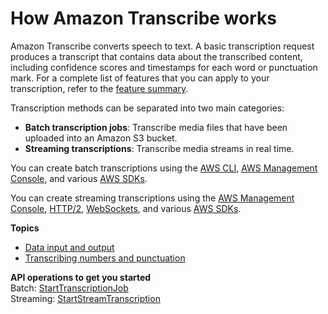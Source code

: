 # How Amazon Transcribe works<a name="how-it-works"></a>

Amazon Transcribe converts speech to text\. A basic transcription request produces a transcript that contains data about the transcribed content, including confidence scores and timestamps for each word or punctuation mark\. For a complete list of features that you can apply to your transcription, refer to the [feature summary](feature-matrix.md)\.

Transcription methods can be separated into two main categories:
+ **Batch transcription jobs**: Transcribe media files that have been uploaded into an Amazon S3 bucket\.
+ **Streaming transcriptions**: Transcribe media streams in real time\.

You can create batch transcriptions using the [AWS CLI](getting-started-cli.md), [AWS Management Console](getting-started-console.md), and various [AWS SDKs](getting-started-sdk.md)\.

You can create streaming transcriptions using the [AWS Management Console](getting-started-console.md), [HTTP/2](streaming-http2.md), [WebSockets](streaming-websocket.md), and various [AWS SDKs](getting-started-sdk.md)\.



**Topics**
+ [Data input and output](how-input.md)
+ [Transcribing numbers and punctuation](how-numbers.md)



**API operations to get you started**  
Batch: [StartTranscriptionJob](https://docs.aws.amazon.com/transcribe/latest/APIReference/API_StartTranscriptionJob.html)  
Streaming: [StartStreamTranscription](https://docs.aws.amazon.com/transcribe/latest/APIReference/API_StartStreamTranscription.html) 